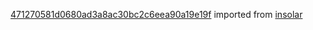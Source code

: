 [471270581d0680ad3a8ac30bc2c6eea90a19e19f](https://github.com/insolar/insolar/commit/471270581d0680ad3a8ac30bc2c6eea90a19e19f) imported from [insolar](https://github.com/insolar/insolar)

